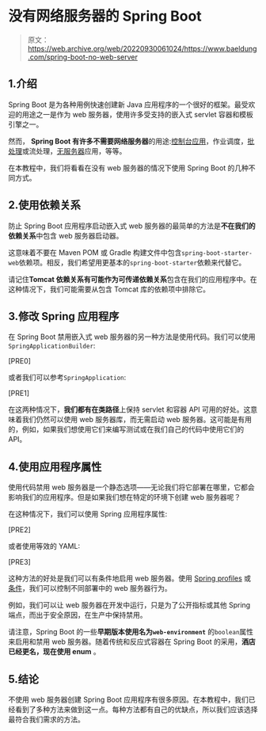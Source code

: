 # 没有网络服务器的 Spring Boot

> 原文：<https://web.archive.org/web/20220930061024/https://www.baeldung.com/spring-boot-no-web-server>

## 1.介绍

Spring Boot 是为各种用例快速创建新 Java 应用程序的一个很好的框架。最受欢迎的用途之一是作为 web 服务器，使用许多受支持的嵌入式 servlet 容器和模板引擎之一。

然而， **Spring Boot 有许多不需要网络服务器**的用途:[控制台应用](/web/20221128042212/https://www.baeldung.com/spring-boot-console-app)，作业调度，[批处理](/web/20221128042212/https://www.baeldung.com/introduction-to-spring-batch)或流处理，[无服务器](/web/20221128042212/https://www.baeldung.com/spring-cloud-function)应用，等等。

在本教程中，我们将看看在没有 web 服务器的情况下使用 Spring Boot 的几种不同方式。

## 2.使用依赖关系

防止 Spring Boot 应用程序启动嵌入式 web 服务器的最简单的方法是**不在我们的依赖关系**中包含 web 服务器启动器。

这意味着不要在 Maven POM 或 Gradle 构建文件中包含`spring-boot-starter-web`依赖项。相反，我们希望用更基本的`spring-boot-starter`依赖来代替它。

请记住**Tomcat 依赖关系有可能作为可传递依赖关系**包含在我们的应用程序中。在这种情况下，我们可能需要从包含 Tomcat 库的依赖项中排除它。

## 3.修改 Spring 应用程序

在 Spring Boot 禁用嵌入式 web 服务器的另一种方法是使用代码。我们可以使用`SpringApplicationBuilder`:

[PRE0]

或者我们可以参考`SpringApplication`:

[PRE1]

在这两种情况下，**我们都有在类路径**上保持 servlet 和容器 API 可用的好处。这意味着我们仍然可以使用 web 服务器库，而无需启动 web 服务器。这可能是有用的，例如，如果我们想使用它们来编写测试或在我们自己的代码中使用它们的 API。

## 4.使用应用程序属性

使用代码禁用 web 服务器是一个静态选项——无论我们将它部署在哪里，它都会影响我们的应用程序。但是如果我们想在特定的环境下创建 web 服务器呢？

在这种情况下，我们可以使用 Spring 应用程序属性:

[PRE2]

或者使用等效的 YAML:

[PRE3]

这种方法的好处是我们可以有条件地启用 web 服务器。使用 [Spring profiles](/web/20221128042212/https://www.baeldung.com/spring-profiles) 或[条件](/web/20221128042212/https://www.baeldung.com/spring-conditionalonproperty)，我们可以控制不同部署中的 web 服务器行为。

例如，我们可以让 web 服务器在开发中运行，只是为了公开指标或其他 Spring 端点，而出于安全原因，在生产中保持禁用。

请注意，Spring Boot 的一些**早期版本使用名为`web-environment`** 的`boolean`属性来启用和禁用 web 服务器。随着传统和反应式容器在 Spring Boot 的采用，**酒店已经更名，现在使用 enum** 。

## 5.结论

不使用 web 服务器创建 Spring Boot 应用程序有很多原因。在本教程中，我们已经看到了多种方法来做到这一点。每种方法都有自己的优缺点，所以我们应该选择最符合我们需求的方法。